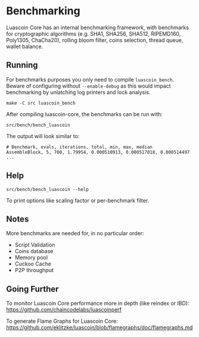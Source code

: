 Benchmarking
============

Luascoin Core has an internal benchmarking framework, with benchmarks
for cryptographic algorithms (e.g. SHA1, SHA256, SHA512, RIPEMD160, Poly1305, ChaCha20), rolling bloom filter, coins selection,
thread queue, wallet balance.

Running
---------------------

For benchmarks purposes you only need to compile `luascoin_bench`. Beware of configuring without `--enable-debug` as this would impact
benchmarking by unlatching log printers and lock analysis.

    make -C src luascoin_bench

After compiling luascoin-core, the benchmarks can be run with:

    src/bench/bench_luascoin

The output will look similar to:
```
# Benchmark, evals, iterations, total, min, max, median
AssembleBlock, 5, 700, 1.79954, 0.000510913, 0.000517018, 0.000514497
...
```

Help
---------------------

    src/bench/bench_luascoin --help

To print options like scaling factor or per-benchmark filter.

Notes
---------------------
More benchmarks are needed for, in no particular order:
- Script Validation
- Coins database
- Memory pool
- Cuckoo Cache
- P2P throughput

Going Further
--------------------

To monitor Luascoin Core performance more in depth (like reindex or IBD): https://github.com/chaincodelabs/luascoinperf

To generate Flame Graphs for Luascoin Core: https://github.com/eklitzke/luascoin/blob/flamegraphs/doc/flamegraphs.md
